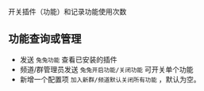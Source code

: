 开关插件（功能）和记录功能使用次数

## 功能查询或管理

- 发送 `兔兔功能` 查看已安装的插件
- 频道/群管理员发送 `兔兔开启功能/关闭功能` 可开关单个功能
- 新增一个配置项 `加入新群/频道默认关闭所有功能` ，默认为空。